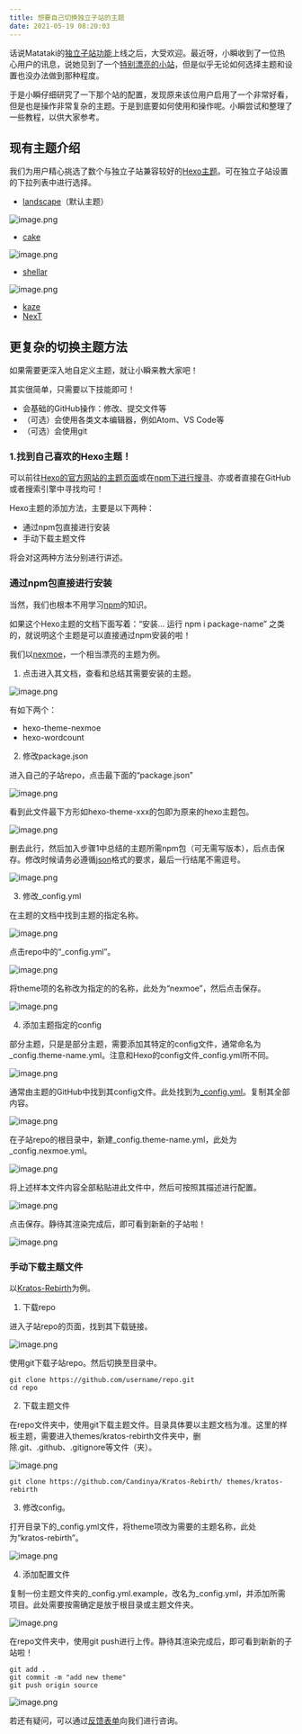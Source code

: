 ```yaml
---
title: 想要自己切换独立子站的主题
date: 2021-05-19 08:20:03
---
```



话说Matataki的[独立子站功能](https://test.matataki.io/p/102648)上线之后，大受欢迎。最近呀，小瞬收到了一位热心用户的讯息，说她见到了一个[特别漂亮的小站]()，但是似乎无论如何选择主题和设置也没办法做到那种程度。

于是小瞬仔细研究了一下那个站的配置，发现原来该位用户启用了一个非常好看，但是也是操作非常复杂的主题。于是到底要如何使用和操作呢。小瞬尝试和整理了一些教程，以供大家参考。

## 现有主题介绍

我们为用户精心挑选了数个与独立子站兼容较好的[Hexo主题](https://hexo.io/themes/)。可在独立子站设置的下拉列表中进行选择。

- [landscape](https://github.com/hexojs/hexo-theme-landscape)（默认主题）

![image.png](https://ssimg.frontenduse.top/article/2021/05/18/15ef86f015f9a92e14377e1021fbb44a.png)

- [cake](https://github.com/JiangTJ/hexo-theme-cake)

![image.png](https://ssimg.frontenduse.top/article/2021/05/18/5b7cee286ab5ea6291e422723db0ad5e.png)

- [shellar](https://github.com/xaoxuu/hexo-theme-stellar)

![image.png](https://ssimg.frontenduse.top/article/2021/05/18/a292e2c41d206e7b604cf0dc78c50db9.png)

- [kaze](https://github.com/theme-kaze/hexo-theme-Kaze)
- [NexT](https://github.com/next-theme/hexo-theme-next)

## 更复杂的切换主题方法

如果需要更深入地自定义主题，就让小瞬来教大家吧！

其实很简单，只需要以下技能即可！

- 会基础的GitHub操作：修改、提交文件等
- （可选）会使用各类文本编辑器，例如Atom、VS Code等
- （可选）会使用git

### 1.找到自己喜欢的Hexo主题！

可以前往[Hexo的官方网站的主题页面](https://hexo.io/themes/)或在[npm下进行搜寻](https://www.npmjs.com/package/hexo-theme)、亦或者直接在GitHub或者搜索引擎中寻找均可！

Hexo主题的添加方法，主要是以下两种：

- 通过npm包直接进行安装
- 手动下载主题文件

将会对这两种方法分别进行讲述。

### 通过npm包直接进行安装

当然，我们也根本不用学习[npm](https://www.npmjs.com/)的知识。

如果这个Hexo主题的文档下面写着：“安装... 运行 npm i package-name” 之类的，就说明这个主题是可以直接通过npm安装的啦！

我们以[nexmoe](https://docs.nexmoe.com/hexo-nexmoe/start)，一个相当漂亮的主题为例。

1. 点击进入其文档，查看和总结其需要安装的主题。

![image.png](https://ssimg.frontenduse.top/article/2021/05/18/0c79dd4dc3c22f64dcdb72094b3adeb1.png)

有如下两个：

- hexo-theme-nexmoe
- hexo-wordcount

2. 修改package.json

进入自己的子站repo，点击最下面的“package.json”

![image.png](https://ssimg.frontenduse.top/article/2021/05/18/ffe8dd2f6a139717881818cc74f33998.png)

看到此文件最下方形如hexo-theme-xxx的包即为原来的hexo主题包。

![image.png](https://ssimg.frontenduse.top/article/2021/05/18/a49520e2e05bf2ffe39bc89b1365067e.png)

删去此行，然后加入步骤1中总结的主题所需npm包（可无需写版本），后点击保存。修改时候请务必遵循[json](https://www.json.org/)格式的要求，最后一行结尾不需逗号。

![image.png](https://ssimg.frontenduse.top/article/2021/05/18/ce8343af640fb6d0df587c0ef5f9d09e.png)

3. 修改_config.yml

在主题的文档中找到主题的指定名称。

![image.png](https://ssimg.frontenduse.top/article/2021/05/18/a8e8bc85effeeda1597daf1c221cb315.png)

点击repo中的“_config.yml”。

![image.png](https://ssimg.frontenduse.top/article/2021/05/18/f42a37b03edcffc08263b5f6ae8658b3.png)

将theme项的名称改为指定的的名称，此处为“nexmoe”，然后点击保存。

![image.png](https://ssimg.frontenduse.top/article/2021/05/18/774f1e5d0b86d9e95597be2f573997fe.png)

4. 添加主题指定的config

部分主题，只是是部分主题，需要添加其特定的config文件，通常命名为_config.theme-name.yml。注意和Hexo的config文件_config.yml所不同。

![image.png](https://ssimg.frontenduse.top/article/2021/05/18/d3fd2e14085f6e98df0c63e791c77653.png)

通常由主题的GitHub中找到其config文件。此处找到为[_config.yml](https://github.com/theme-nexmoe/hexo-theme-nexmoe/blob/master/_config.yml)。复制其全部内容。

![image.png](https://ssimg.frontenduse.top/article/2021/05/18/62331c845ca23d4797b5658f74a2b726.png)

在子站repo的根目录中，新建_config.theme-name.yml，此处为_config.nexmoe.yml。

![image.png](https://ssimg.frontenduse.top/article/2021/05/18/55334bea1978492f1df1044c37e9ee7e.png)

将上述样本文件内容全部粘贴进此文件中，然后可按照其描述进行配置。

![image.png](https://ssimg.frontenduse.top/article/2021/05/18/295c87c52c44a6af6545c4aa7f10eff1.png)

点击保存。静待其渲染完成后，即可看到新新的子站啦！

![image.png](https://ssimg.frontenduse.top/article/2021/05/18/85c680ffea15d5cec2e04db9bc2d4cee.png)

### 手动下载主题文件

以[Kratos-Rebirth](https://github.com/Candinya/Kratos-Rebirth)为例。

1. 下载repo

进入子站repo的页面，找到其下载链接。

![image.png](https://ssimg.frontenduse.top/article/2021/05/18/7749995dd5acf4a0d8af3f98b72157ec.png)

使用git下载子站repo。然后切换至目录中。

```shell
git clone https://github.com/username/repo.git
cd repo
```

2. 下载主题文件

在repo文件夹中，使用git下载主题文件。目录具体要以主题文档为准。这里的样板主题，需要进入themes/kratos-rebirth文件夹中，删除.git、.github、.gitignore等文件（夹）。

![image.png](https://ssimg.frontenduse.top/article/2021/05/18/264fcaace16922ae590c76aa6ea4cfe0.png)

```shell
git clone https://github.com/Candinya/Kratos-Rebirth/ themes/kratos-rebirth
```

3. 修改config。

打开目录下的_config.yml文件，将theme项改为需要的主题名称，此处为“kratos-rebirth”。

![image.png](https://ssimg.frontenduse.top/article/2021/05/19/7c37bc5f02af914db6611516b21ddf35.png)

4. 添加配置文件

复制一份主题文件夹的_config.yml.example，改名为_config.yml，并添加所需项目。此处需要按需确定是放于根目录或主题文件夹。

![image.png](https://ssimg.frontenduse.top/article/2021/05/19/acd8298499ed9bebbda4ed4a3252024a.png)

在repo文件夹中，使用git push进行上传。静待其渲染完成后，即可看到新新的子站啦！

```shell
git add .
git commit -m "add new theme"
git push origin source
```

![image.png](https://ssimg.frontenduse.top/article/2021/05/19/1819d7b73cef4c7c064c995384eea29a.png)

若还有疑问，可以通过[反馈表单](http://andoromeda.mikecrm.com/a93Le8z)向我们进行咨询。












